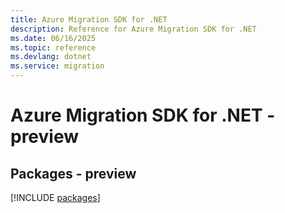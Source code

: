 ```yaml
---
title: Azure Migration SDK for .NET
description: Reference for Azure Migration SDK for .NET
ms.date: 06/16/2025
ms.topic: reference
ms.devlang: dotnet
ms.service: migration
---
```

# Azure Migration SDK for .NET - preview
## Packages - preview
[!INCLUDE [packages](migration-index.md)]